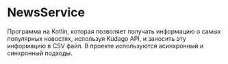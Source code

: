 # NewsService

Программа на Kotlin, которая позволяет получать информацию о самых популярных новостях, используя Kudago API, и заносить эту информацию в CSV файл. В проекте используются асинхронный и синхронный подходы.
